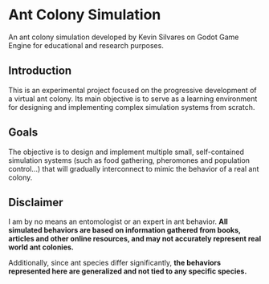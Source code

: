 # Ant Colony Simulation

An ant colony simulation developed by Kevin Silvares on Godot Game Engine for educational and research purposes.

## Introduction

This is an experimental project focused on the progressive development of a virtual ant colony. Its main objective is to serve as a learning environment for designing and implementing complex simulation systems from scratch.

## Goals

The objective is to design and implement multiple small, self-contained simulation systems (such as food gathering, pheromones and population control...) that will gradually interconnect to mimic the behavior of a real ant colony.

## Disclaimer

I am by no means an entomologist or an expert in ant behavior. **All simulated behaviors are based on information gathered from books, articles and other online resources, and may not accurately represent real world ant colonies.**

Additionally, since ant species differ significantly, **the behaviors represented here are generalized and not tied to any specific species.**
